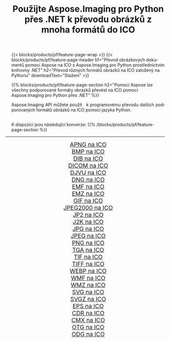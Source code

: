 ﻿---
title: Použijte Aspose.Imaging pro Python přes .NET k převodu obrázků z mnoha formátů do ICO 
weight: 3920
url: /cs/python-net/conversion/to/ico/ 
lang: cs
langdirlevel: 2
locales: zh-hans,ja,it,ru,de,es,fr,nl,id,lt,pl,pt,vi,tr,ko,zh-hant,ar,hi,th,sv,cs,uk,he
description: Aspose.Imaging pro Python přes knihovnu .NET můžete použít k převodu z různých formátů do ICO
---

{{< blocks/products/pf/feature-page-wrap >}}
{{< blocks/products/pf/feature-page-header h1="Převod obrázkových dokumentů pomocí Aspose na ICO s Aspose.Imaging pro Python prostřednictvím knihovny .NET" h2="Převod různých formátů obrázků na ICO založený na Pythonu" downloadText="Stažení" >}}


{{% blocks/products/pf/feature-page-section  h2="Pomocí Aspose lze všechny podporované formáty obrázků převést na ICO pomocí Aspose.Imaging pro Python přes .NET" %}}
<p align=justify>Aspose.Imaging API můžete použít   k programovému převodu dalších podporovaných formátů obrázků na ICO pomocí jazyka Python.</p>
<br/>
K dispozici jsou následující konverze:
{{% /blocks/products/pf/feature-page-section %}}
<div class="container-fluid productfamilypage bg-gray">
    <div class="convertypes bg-gray agp-content section">
        <div class="container">
		<hr style="margin-left:-20px;"/>
		<div class="row other-converters" style="gap: 10px;font-size: 19px;text-align:center;">
		    <div class='col-md-2 other-converter remove-lp remove-rp'><a href="/imaging/cs/python-net/conversion/apng-to-ico/" style="padding:15px;">APNG na ICO</a></div>
<div class='col-md-2 other-converter remove-lp remove-rp'><a href="/imaging/cs/python-net/conversion/bmp-to-ico/" style="padding:15px;">BMP na ICO</a></div>
<div class='col-md-2 other-converter remove-lp remove-rp'><a href="/imaging/cs/python-net/conversion/dib-to-ico/" style="padding:15px;">DIB na ICO</a></div>
<div class='col-md-2 other-converter remove-lp remove-rp'><a href="/imaging/cs/python-net/conversion/dicom-to-ico/" style="padding:15px;">DICOM na ICO</a></div>
<div class='col-md-2 other-converter remove-lp remove-rp'><a href="/imaging/cs/python-net/conversion/djvu-to-ico/" style="padding:15px;">DJVU na ICO</a></div>
<div class='col-md-2 other-converter remove-lp remove-rp'><a href="/imaging/cs/python-net/conversion/dng-to-ico/" style="padding:15px;">DNG na ICO</a></div>
<div class='col-md-2 other-converter remove-lp remove-rp'><a href="/imaging/cs/python-net/conversion/emf-to-ico/" style="padding:15px;">EMF na ICO</a></div>
<div class='col-md-2 other-converter remove-lp remove-rp'><a href="/imaging/cs/python-net/conversion/emz-to-ico/" style="padding:15px;">EMZ na ICO</a></div>
<div class='col-md-2 other-converter remove-lp remove-rp'><a href="/imaging/cs/python-net/conversion/gif-to-ico/" style="padding:15px;">GIF na ICO</a></div>
<div class='col-md-2 other-converter remove-lp remove-rp'><a href="/imaging/cs/python-net/conversion/jpeg2000-to-ico/" style="padding:15px;">JPEG2000 na ICO</a></div>
<div class='col-md-2 other-converter remove-lp remove-rp'><a href="/imaging/cs/python-net/conversion/jp2-to-ico/" style="padding:15px;">JP2 na ICO</a></div>
<div class='col-md-2 other-converter remove-lp remove-rp'><a href="/imaging/cs/python-net/conversion/j2k-to-ico/" style="padding:15px;">J2K na ICO</a></div>
<div class='col-md-2 other-converter remove-lp remove-rp'><a href="/imaging/cs/python-net/conversion/jpg-to-ico/" style="padding:15px;">JPG na ICO</a></div>
<div class='col-md-2 other-converter remove-lp remove-rp'><a href="/imaging/cs/python-net/conversion/jpeg-to-ico/" style="padding:15px;">JPEG na ICO</a></div>
<div class='col-md-2 other-converter remove-lp remove-rp'><a href="/imaging/cs/python-net/conversion/png-to-ico/" style="padding:15px;">PNG na ICO</a></div>
<div class='col-md-2 other-converter remove-lp remove-rp'><a href="/imaging/cs/python-net/conversion/tga-to-ico/" style="padding:15px;">TGA na ICO</a></div>
<div class='col-md-2 other-converter remove-lp remove-rp'><a href="/imaging/cs/python-net/conversion/tif-to-ico/" style="padding:15px;">TIF na ICO</a></div>
<div class='col-md-2 other-converter remove-lp remove-rp'><a href="/imaging/cs/python-net/conversion/tiff-to-ico/" style="padding:15px;">TIFF na ICO</a></div>
<div class='col-md-2 other-converter remove-lp remove-rp'><a href="/imaging/cs/python-net/conversion/webp-to-ico/" style="padding:15px;">WEBP na ICO</a></div>
<div class='col-md-2 other-converter remove-lp remove-rp'><a href="/imaging/cs/python-net/conversion/wmf-to-ico/" style="padding:15px;">WMF na ICO</a></div>
<div class='col-md-2 other-converter remove-lp remove-rp'><a href="/imaging/cs/python-net/conversion/wmz-to-ico/" style="padding:15px;">WMZ na ICO</a></div>
<div class='col-md-2 other-converter remove-lp remove-rp'><a href="/imaging/cs/python-net/conversion/svg-to-ico/" style="padding:15px;">SVG na ICO</a></div>
<div class='col-md-2 other-converter remove-lp remove-rp'><a href="/imaging/cs/python-net/conversion/svgz-to-ico/" style="padding:15px;">SVGZ na ICO</a></div>
<div class='col-md-2 other-converter remove-lp remove-rp'><a href="/imaging/cs/python-net/conversion/eps-to-ico/" style="padding:15px;">EPS na ICO</a></div>
<div class='col-md-2 other-converter remove-lp remove-rp'><a href="/imaging/cs/python-net/conversion/cdr-to-ico/" style="padding:15px;">CDR na ICO</a></div>
<div class='col-md-2 other-converter remove-lp remove-rp'><a href="/imaging/cs/python-net/conversion/cmx-to-ico/" style="padding:15px;">CMX na ICO</a></div>
<div class='col-md-2 other-converter remove-lp remove-rp'><a href="/imaging/cs/python-net/conversion/otg-to-ico/" style="padding:15px;">OTG na ICO</a></div>
<div class='col-md-2 other-converter remove-lp remove-rp'><a href="/imaging/cs/python-net/conversion/odg-to-ico/" style="padding:15px;">ODG na ICO</a></div>
                </div>
        </div>
    </div>
</div>
<br/>

